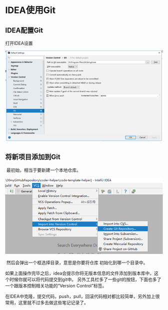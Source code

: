 # IDEA使用Git

## IDEA配置Git

打开IDEA设置

![1565783391786](.\img\1565783391786.png)



## 将新项目添加到Git

​	最初始，相当于要新建一个本地仓库。

![1565784113875](.\img\1565784113875.png)

​	然后会弹出一个框选择目录，意思是你要将仓库 初始化到哪一个目录中。

​	如果上面操作完毕之后，idea会提示你将无版本信息的文件添加到版本库中，这个时候你就可以将代码提交到git中。 另外工具栏多了一些git的按钮，下面也多了一个跟版本控制相关功能的“Version Control”标签。



​	在IDEA中克隆，提交代码，push，pull，回滚代码相对都比较简单，另外加上很常用，这里就不过多去做这些笔记记录了。